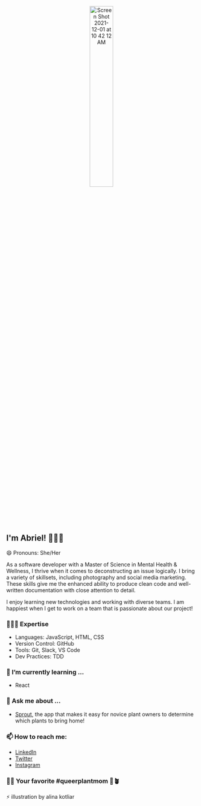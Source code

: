 <!-- # Hi there! 🖖🏽 -->

<!--
**abrielcleaver/abrielcleaver** is a ✨ _special_ ✨ repository because its `README.md` (this file) appears on your GitHub profile.

Here are some ideas to get you started:
- 😄 Pronouns: She/Her
- ⚡ Fun fact: Cancer Survivor🎗
- 🔭 I’m currently working on ...
- 🌱 I’m currently learning ...
- 👯 I’m looking to collaborate on ...
- 🤔 I’m looking for help with ...
- 💬 Ask me about ...
- 📫 How to reach me: ...

-->
<p align="center" width="100%">
<img width="35%" alt="Screen Shot 2021-12-01 at 10 42 12 AM" src="https://user-images.githubusercontent.com/88950125/144285672-de58f794-e226-4318-9b5d-27b958faaa52.png">
</p>

## I'm Abriel! 👩🏽‍💻

😄 Pronouns: She/Her

As a software developer with a Master of Science in Mental Health & Wellness, I thrive when it comes to deconstructing an issue logically. I bring a variety of skillsets, including photography and social media marketing. These skills give me the enhanced ability to produce clean code and well-written documentation with close attention to detail.

I enjoy learning new technologies and working with diverse teams. 
I am happiest when I get to work on a team that is passionate about our project!

### 👩🏽‍💻 Expertise
  - Languages: JavaScript, HTML, CSS
  - Version Control: GitHub
  - Tools: Git, Slack, VS Code
  - Dev Practices: TDD

### 🌱 I’m currently learning ...
  - React
  
### 💬 Ask me about ...
  - [Sprout](https://alchemy-plant-app.github.io/plant-app/), the app that makes it easy for novice plant owners to determine which plants to bring home!
  
### 📫 How to reach me: 
  - [LinkedIn](https://www.linkedin.com/in/abrielcleaver/)
  - [Twitter](https://twitter.com/abriel222)
  - [Instagram](https://www.instagram.com/joyinmedicine/)
  
### 👋🏽 Your favorite #queerplantmom 🌈🪴

  ⚡ illustration by alina kotliar
